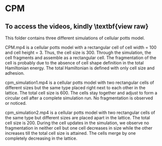 # CPM

## To access the videos, kindly \textbf{view raw}

This folder contains three different simulations of cellular potts model. 

CPM.mp4 is a cellular potts model with a rectangular cell of cell width = 100 and cell height = 3. Thus, the cell size is 300. Through the simulation, the cell fragments and assemble as a rectangular cell. The fragmentation of the cell is probably due to the absence of cell shape definition in the total Hamiltonian energy. The total Hamiltonian is defined with only cell size and adhesion.

cpm_simulation1.mp4 is a cellular potts model with two rectangular cells of different sizes but the same type placed right next to each other in the lattice. The total cell size is 600. The cells stay together and adjust to form a circular cell after a complete simulation run. No fragmentation is observed or noticed.

cpm_simulation2.mp4 is a cellular potts model with two rectangular cells of the same type but different sizes are placed apart in the lattice. The total cell size is 200. During the cell updates in the simulation, we observe no fragmentation in neither cell but one cell decreases in size while the other increases till the total cell size is attained. The cells merge by one completely decreasing in the lattice.
